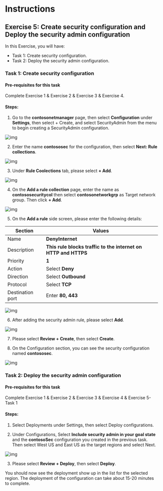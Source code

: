 # Instructions

## Exercise 5: Create security configuration and Deploy the security admin configuration



In this Exercise, you will have:

  + Task 1: Create security configuration.
  + Task 2: Deploy the security admin configuration.
   
### Task 1: Create security configuration

#### Pre-requisites for this task

Complete Exercise 1 & Exercise 2 & Exercise 3 & Exercise 4.

#### Steps:

1. Go to the **contosonetmanager** page, then select **Configuration** under **Settings**, then select + Create, and select SecurityAdmin from the menu to begin creating a SecurityAdmin configuration.

![img](../media/secu1.png)

2. Enter the name **contososec** for the configuration, then select **Next: Rule collections**.

![img](../media/secu2.png)

3. Under **Rule Coolections** tab, please select **+ Add**.

![img](../media/secu3.png)

4. On the **Add a rule collection** page, enter the name as **contososecuritycol** then select **contosonetworkgrp** as Target network group. Then click **+ Add**.

![img](../media/secu5.png)

5. On the **Add a rule** side screen, please enter the following details:

  | Section | Values |
  | ------- | ------ |
  | Name | **DenyInternet** |
  | Description | **This rule blocks traffic to the internet on HTTP and HTTPS** |
  | Priority | **1** |
  | Action | Select **Deny** |
  | Direction | Select **Outbound** |
  | Protocol | Select **TCP** |
  | Destination port | Enter **80, 443** |

![img](../media/secu6.png)

6. After adding the security admin rule, please select **Add**.

![img](../media/secu7.png)

7. Please select **Review + Create**, then select **Create**.

8. On the Configuration section, you can see the security configuration named **contososec**.

![img](../media/secu8.png)

### Task 2: Deploy the security admin configuration

#### Pre-requisites for this task

Complete Exercise 1 & Exercise 2 & Exercise 3 & Exercise 4 & Exercise 5- Task 1

#### Steps:

1. Select Deployments under Settings, then select Deploy configurations.

2. Under Configurations, Select **Include security admin in your goal state** and the **contosoSec** configuration you created in the previous task. Then select West US and East US as the target regions and select Next.

![img](../media/secu9.png)

3. Please select **Review + Deploy**, then select **Deploy**.

You should now see the deployment show up in the list for the selected region. The deployment of the configuration can take about 15-20 minutes to complete.
